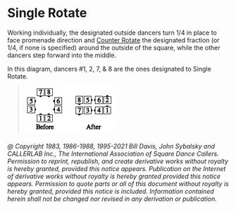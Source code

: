 
# Single Rotate

Working individually, the designated outside dancers
turn 1/4 in place to face promenade direction and 
[Counter Rotate](../a2/box_counter_rotate.md) the designated fraction (or 1/4, if none is
specified) around the outside of the square, while the
other dancers step forward into the middle.

In this diagram, dancers #1, 2, 7, & 8 are the ones
designated to Single Rotate.

> 
> ![alt](single_rotate.png)
> 

###### @ Copyright 1983, 1986-1988, 1995-2021 Bill Davis, John Sybalsky and CALLERLAB Inc., The International Association of Square Dance Callers. Permission to reprint, republish, and create derivative works without royalty is hereby granted, provided this notice appears. Publication on the Internet of derivative works without royalty is hereby granted provided this notice appears. Permission to quote parts or all of this document without royalty is hereby granted, provided this notice is included. Information contained herein shall not be changed nor revised in any derivation or publication.
